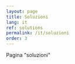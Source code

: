 ```yaml
---
layout: page
title: Soluzioni
lang: it
ref: solutions
permalink: /it/soluzioni
order: 3
---
```


Pagina "soluzioni"
